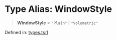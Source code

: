 # Type Alias: WindowStyle

> **WindowStyle** = `"Plain"` \| `"Volumetric"`

Defined in: [types.ts:1](https://github.com/webspatial/webspatial-sdk/blob/61c10fdd1eb0797e7a65f18c05fc06e8b1381245/core/src/core/types.ts#L1)
